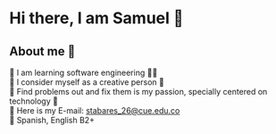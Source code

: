 # Hi there, I am Samuel 👋

## About me 🚀

🧊 I am learning software engineering 👨‍💻 <br>
🧊 I consider myself as a creative person 🎇 <br>
🧊 Find problems out and fix them is my passion, specially centered on technology 📌 <br>
🧊 Here is my E-mail: stabares_26@cue.edu.co <br>
🧊 Spanish, English B2+ <br>

